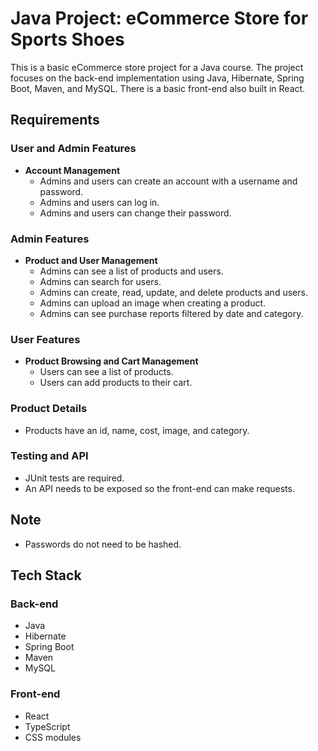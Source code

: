 # Java Project: eCommerce Store for Sports Shoes

This is a basic eCommerce store project for a Java course. The project focuses on the back-end implementation using Java, Hibernate, Spring Boot, Maven, and MySQL. There is a basic front-end also built in React.

## Requirements

### User and Admin Features
- **Account Management**
  - Admins and users can create an account with a username and password.
  - Admins and users can log in.
  - Admins and users can change their password.

### Admin Features
- **Product and User Management**
  - Admins can see a list of products and users.
  - Admins can search for users.
  - Admins can create, read, update, and delete products and users.
  - Admins can upload an image when creating a product.
  - Admins can see purchase reports filtered by date and category.

### User Features
- **Product Browsing and Cart Management**
  - Users can see a list of products.
  - Users can add products to their cart.

### Product Details
- Products have an id, name, cost, image, and category.

### Testing and API
- JUnit tests are required.
- An API needs to be exposed so the front-end can make requests.

## Note
- Passwords do not need to be hashed.

## Tech Stack
### Back-end
- Java
- Hibernate
- Spring Boot
- Maven
- MySQL
### Front-end
- React
- TypeScript
- CSS modules